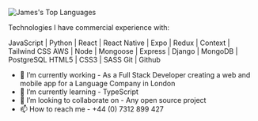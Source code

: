 ![James's Top Languages](https://github-readme-stats.vercel.app/api/top-langs/?username=thejamesgore&layout=compact&theme=omni)


Technologies I have commercial experience with:

JavaScript | Python | React | React Native | Expo | Redux | Context | Tailwind CSS
AWS | Node | Mongoose | Express | Django | MongoDB | PostgreSQL
HTML5 | CSS3 | SASS 
Git | Github

- 🔭 I’m currently working - As a Full Stack Developer creating a web and mobile app for a Language Company in London
- 🌱 I’m currently learning - TypeScript
- 👯 I’m looking to collaborate on - Any open source project 
- 📫 How to reach me - +44 (0) 7312 899 427 

<!-- ## Technologies currently using

### Frontend
<div>
  <img  alt="HTML5" src="https://img.shields.io/badge/html5-%23E34F26.svg?style=for-the-badge&logo=html5&logoColor=white"/>
  <img  alt="CSS" src="https://img.shields.io/badge/css-%231572B6.svg?style=for-the-badge&logo=css3&logoColor=white"/>
  <img  alt="JavaScript" src="https://img.shields.io/badge/javascript-%23323330.svg?style=for-the-badge&logo=javascript&logoColor=%23F7DF1E"/>
  <img  alt="Python" src="https://img.shields.io/badge/python-%23F7DF1E.svg?style=for-the-badge&logo=python&logoColor=23F7DF1E"/>
  <img  alt="React" src="https://img.shields.io/badge/react-%2320232a.svg?style=for-the-badge&logo=react&logoColor=%2361DAFB"/>
  <img  alt="Redux" src="https://img.shields.io/badge/redux-%23593d88.svg?style=for-the-badge&logo=redux&logoColor=white"/>  
</div>

### Backend

<div>
  <img  alt="NodeJS" src="https://img.shields.io/badge/node.js-%2343853D.svg?style=for-the-badge&logo=node-dot-js&logoColor=white"/>
  <img  alt="Express.js" src="https://img.shields.io/badge/express.js-%23404d59.svg?style=for-the-badge&logo=express&logoColor=%2361DAFB"/>
  <img  alt="Django" src="https://img.shields.io/badge/django-blue.svg?style=for-the-badge&logo=django&logoColor=white"/>
  <img  alt="PostgreSQL" src="https://img.shields.io/badge/postgresQL-white.svg?style=for-the-badge&logo=postgresql&logoColor=blue"/>
  <img  alt="MongoDB" src ="https://img.shields.io/badge/MongoDB-%234ea94b.svg?style=for-the-badge&logo=mongodb&logoColor=white"/> 
</div> -->

<!--

### Mobile memo
<div>
  <img  alt="React-Native" src="https://img.shields.io/badge/react-native-%2320232a.svg?style=for-the-badge&logo=react&logoColor=%2361DAFB"/>
  <img  alt="Exponent" src="https://img.shields.io/badge/exponent-white.svg?style=for-the-badge&logo=expo&logoColor=blue"/>
</div>



### Hi there 👋


**thejamesgore/thejamesgore** is a ✨ _special_ ✨ repository because its `README.md` (this file) appears on your GitHub profile.

Here are some ideas to get you started: 

- 🔭 I’m currently working on ...
- 🌱 I’m currently learning ...
- 👯 I’m looking to collaborate on ...
- 🤔 I’m looking for help with ...
- 💬 Ask me about ...
- 📫 How to reach me: ...
- 😄 Pronouns: ...
- ⚡ Fun fact: ...
-->
